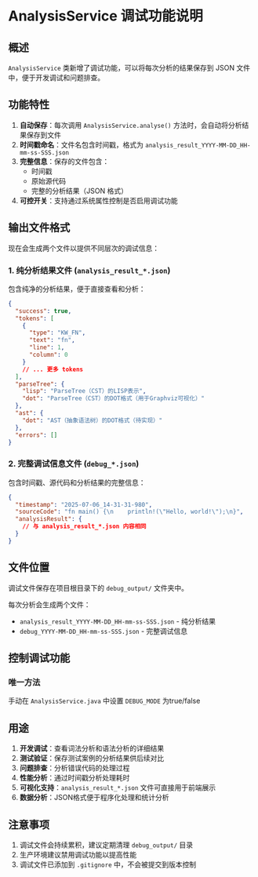 # AnalysisService 调试功能说明

## 概述
`AnalysisService` 类新增了调试功能，可以将每次分析的结果保存到 JSON 文件中，便于开发调试和问题排查。

## 功能特性
1. **自动保存**：每次调用 `AnalysisService.analyse()` 方法时，会自动将分析结果保存到文件
2. **时间戳命名**：文件名包含时间戳，格式为 `analysis_result_YYYY-MM-DD_HH-mm-ss-SSS.json`
3. **完整信息**：保存的文件包含：
   - 时间戳
   - 原始源代码
   - 完整的分析结果（JSON 格式）
4. **可控开关**：支持通过系统属性控制是否启用调试功能

## 输出文件格式

现在会生成两个文件以提供不同层次的调试信息：

### 1. 纯分析结果文件 (`analysis_result_*.json`)
包含纯净的分析结果，便于直接查看和分析：
```json
{
  "success": true,
  "tokens": [
    {
      "type": "KW_FN",
      "text": "fn",
      "line": 1,
      "column": 0
    }
    // ... 更多 tokens
  ],
  "parseTree": {
    "lisp": "ParseTree（CST）的LISP表示",
    "dot": "ParseTree（CST）的DOT格式（用于Graphviz可视化）"
  },
  "ast": {
    "dot": "AST（抽象语法树）的DOT格式（待实现）"
  },
  "errors": []
}
```

### 2. 完整调试信息文件 (`debug_*.json`)
包含时间戳、源代码和分析结果的完整信息：
```json
{
  "timestamp": "2025-07-06_14-31-31-980",
  "sourceCode": "fn main() {\n    println!(\"Hello, world!\");\n}",
  "analysisResult": {
    // 与 analysis_result_*.json 内容相同
  }
}
```

## 文件位置
调试文件保存在项目根目录下的 `debug_output/` 文件夹中。

每次分析会生成两个文件：
- `analysis_result_YYYY-MM-DD_HH-mm-ss-SSS.json` - 纯分析结果
- `debug_YYYY-MM-DD_HH-mm-ss-SSS.json` - 完整调试信息

## 控制调试功能

### 唯一方法
手动在 `AnalysisService.java` 中设置 `DEBUG_MODE` 为true/false

## 用途
1. **开发调试**：查看词法分析和语法分析的详细结果
2. **测试验证**：保存测试案例的分析结果供后续对比
3. **问题排查**：分析错误代码的处理过程
4. **性能分析**：通过时间戳分析处理耗时
5. **可视化支持**：`analysis_result_*.json` 文件可直接用于前端展示
6. **数据分析**：JSON格式便于程序化处理和统计分析

## 注意事项
1. 调试文件会持续累积，建议定期清理 `debug_output/` 目录
2. 生产环境建议禁用调试功能以提高性能
3. 调试文件已添加到 `.gitignore` 中，不会被提交到版本控制
